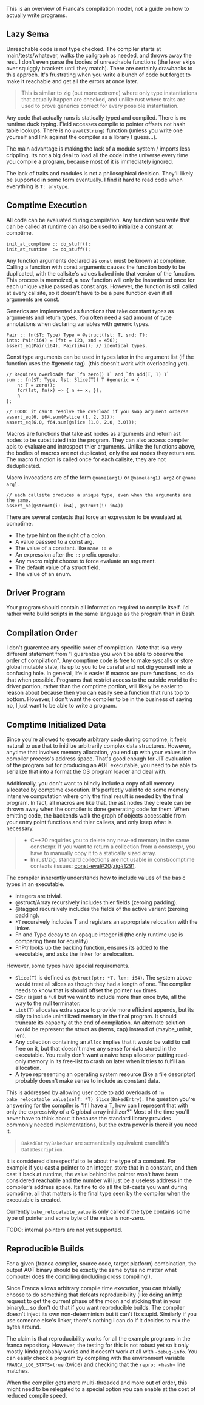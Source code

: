 This is an overview of Franca's compilation model, not a guide on how to actually write programs.

## Lazy Sema

Unreachable code is not type checked. The compiler starts at main/tests/whatever, walks the callgraph as needed, and throws away the rest. I don't even parse the bodies of unreachable functions (the lexer skips over squiggly brackets until they match). There are certainly drawbacks to this approch. It's frustrating when you write a bunch of code but forget to make it reachable and get all the errors at once later.

> This is similar to zig (but more extreme) where only type instantiations that actually happen are checked, and unlike rust where traits are used to prove generics correct for every possible instantiation.

Any code that actually runs is statically typed and compiled. There is no runtime duck typing. Field accesses compile to pointer offsets not hash table lookups. There is no `eval(String)` function (unless you write one yourself and link against the compiler as a library I guess...).

The main advantage is making the lack of a module system / imports less crippling.
Its not a big deal to load all the code in the universe every time you compile a program, because most of it is immediately ignored.

The lack of traits and modules is not a philosophical decision. They'll likely be supported in some form eventually. I find it hard to read code when everything is `T: anytype`.

## Comptime Execution

All code can be evaluated during compilation. Any function you write that can be called at runtime can also be used to initialize a constant at comptime.

```
init_at_comptime :: do_stuff();
init_at_runtime  := do_stuff();
```

Any function arguments declared as `const` must be known at comptime. Calling a function with const arguments causes the function body to be duplicated, with the callsite's values baked into that version of the function. This process is memoized, a new function will only be instantiated once for each unique value passed as const args. However, the function is still called at every callsite, so it doesn't have to be a pure function even if all arguments are const.

Generics are implemented as functions that take constant types as arguments and return types. You often need a sad amount of type annotations when declaring variables with generic types.

```
Pair :: fn($T: Type) Type = @struct(fst: T, snd: T);
ints: Pair(i64) = (fst = 123, snd = 456);
assert_eq(Pair(i64), Pair(i64)); // identical types.
```

Const type arguments can be used in types later in the argument list (if the function uses the #generic tag). (this doesn't work with overloading yet).

```
// Requires overloads for `fn zero() T` and `fn add(T, T) T`
sum :: fn($T: Type, lst: Slice(T)) T #generic = {
    n: T = zero();
    for(lst, fn(x) => { n += x; });
    n
};

// TODO: it can't resolve the overload if you swap argument orders!
assert_eq(6, i64.sum(@slice (1, 2, 3)));
assert_eq(6.0, f64.sum(@slice (1.0, 2.0, 3.0)));
```

Macros are functions that take ast nodes as arguments and return ast nodes to be substituted into the program. They can also access compiler apis to evaluate and introspect thier arguments. Unlike the functions above, the bodies of macros are not duplicated, only the ast nodes they return are.
The macro function is called once for each callsite, they are not deduplicated.

Macro invocations are of the form `@name(arg1)` or `@name(arg1) arg2` or `@name arg1`.

```
// each callsite produces a unique type, even when the arguments are the same.
assert_ne(@struct(i: i64), @struct(i: i64))
```

There are several contexts that force an expression to be evaulated at comptime.

- The type hint on the right of a colon.
- A value passsed to a const arg.
- The value of a constant. like `name :: e`
- An expression after the `::` prefix operator.
- Any macro might choose to force evaluate an argument.
- The default value of a struct field.
- The value of an enum.

## Driver Program

Your program should contain all information required to compile itself.
I'd rather write build scripts in the same language as the program than in Bash.

## Compilation Order

I don't guarentee any specific order of compilation. Note that is a very different statement from "I guarentee you won't be able to observe the order of compilation". Any comptime code is free to make syscalls or store global mutable state, its up to you to be careful and not dig yourself into a confusing hole. In general, life is easier if macros are pure functions, so do that when possible. Programs that restrict access to the outside world to the driver portion, rather than the comptime portion, will likely be easier to reason about because then you can easily see a function that runs top to bottom. However, I don't want the compiler to be in the business of saying no, I just want to be able to write a program.

## Comptime Initialized Data

Since you're allowed to execute arbitrary code during comptime,
it feels natural to use that to initilize arbitrarily complex data structures.
However, anytime that involves memory allocation, you end up with your values in the compiler process's address space.
That's good enough for JIT evaluation of the program but for producing an AOT executable,
you need to be able to serialize that into a format the OS program loader and deal with.

Additionally, you don't want to blindly include a copy of all memory allocated by comptime execution.
It's perfectly valid to do some memory intensive computation where only the final result is needed by the final program.
In fact, all macros are like that, the ast nodes they create can be thrown away when the compiler is done generating code for them.
When emitting code, the backends walk the graph of objects accessable from your entry point functions and thier callees,
and only keep what is necessary.

> - C++20 requiries you to delete any new-ed memory in the same constexpr.
>   If you want to return a collection from a constexpr, you have to manually copy it to a statically sized array.
> - In rust/zig, standard collections are not usable in const/comptime contexts (issues: [const-eval#20](https://github.com/rust-lang/const-eval/issues/20)/[zig#1291](https://github.com/ziglang/zig/issues/1291).

The compiler inherently understands how to include values of the basic types in an executable.

- Integers are trivial.
- @struct/Array recursively includes thier fields (zeroing padding).
- @tagged recursively includes the fields of the active varient (zeroing padding).
- `*T` recursively includes T and registers an appropriate relocation with the linker.
- Fn and Type decay to an opaque integer id (the only runtime use is comparing them for equality).
- FnPtr looks up the backing function, ensures its added to the executable, and asks the linker for a relocation.

However, some types have special requirements.

- `Slice(T)` is defined as `@struct(ptr: *T, len: i64)`.
  The system above would treat all slices as though they had a length of one.
  The compiler needs to know that is should offset the pointer `len` times.
- `CStr` is just a `*u8` but we want to include more than once byte, all the way to the null terminator.
- `List(T)` allocates extra space to provide more efficient appends, but its silly to include uninitilized memory in the final program.
  It should truncate its capacity at the end of compilation.
  An alternate solution would be represent the struct as (items, cap) instead of (maybe_uninit, len).
- Any collection containing an `Alloc` implies that it would be valid to call free on it, but that doesn't make any sense for data stored in the executable.
  You really don't want a naive heap allocator putting read-only memory in its free-list to crash on later when it tries to fulfill an allocation.
- A type representing an operating system resource (like a file descriptor) probably doesn't make sense to include as constant data.

This is addressed by allowing user code to add overloads of `fn bake_relocatable_value(self: *T) Slice(BakedEntry)`.
The question you're answering for the compiler is "If I have a T, how can I represent that with only the expressivity of a C global array initilizer?"
Most of the time you'll never have to think about it because the standard library provides commonly needed implementations,
but the extra power is there if you need it.

> `BakedEntry/BakedVar` are semantically equivalent cranelift's `DataDescription`.

It is considered disrespectful to lie about the type of a constant.
For example if you cast a pointer to an integer, store that in a constant, and then cast it back at runtime,
the value behind the pointer won't have been considered reachable and the number will just be a useless address in the compiler's address space.
Its fine to do all the bit-casts you want during comptime, all that matters is the final type seen by the compiler when the executable is created.

Currently `bake_relocatable_value` is only called if the type contains some type of pointer and some byte of the value is non-zero. 

TODO: internal pointers are not yet supported. 

## Reproducible Builds

For a given (franca compiler, source code, target platform) combination, the output 
AOT binary should be exactly the same bytes no matter what computer does the compiling 
(including cross compiling!). 

Since Franca allows arbitrary compile time execution, you can trivially choose to do 
something that defeats reproducibility (like doing an http request to get the current 
phase of the moon and sticking that in your binary)... so don't do that if you want 
reproducible builds. The compiler doesn't inject its own non-determinism but it can't 
fix stupid. Similarly if you use someone else's linker, there's nothing I can do if 
it decides to mix the bytes around. 

The claim is that reproducibility works for all the example programs in 
the franca repository. However, the testing for this is not robust yet so it only 
mostly kinda probably works and it doesn't work at all with `-debug-info`. 
You can easily check a program by compiling with the environment variable 
`FRANCA_LOG_STATS=true` (twice) and checking that the `repro: <hash>` line matches. 

When the compiler gets more multi-threaded and more out of order, this might need to 
be relegated to a special option you can enable at the cost of reduced compile speed. 
